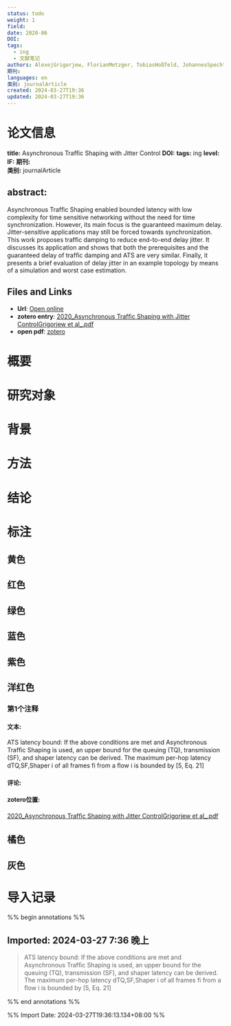 ```yaml
---
status: todo
weight: 1
field: 
date: 2020-06
DOI: 
tags:
  - ing
  - 文献笔记
authors: AlexejGrigorjew, FlorianMetzger, TobiasHoßfeld, JohannesSpecht, Franz-JosefGötz, FengChen, JürgenSchmitt
期刊: 
languages: en
类别: journalArticle
created: 2024-03-27T19:36
updated: 2024-03-27T19:36
---
```


# 论文信息
**title:** Asynchronous Trafﬁc Shaping with Jitter Control
**DOI:** 
**tags:** ing
**level:**  
**IF:** 
**期刊:**  
**类别:** journalArticle 

## abstract: 
Asynchronous Trafﬁc Shaping enabled bounded latency with low complexity for time sensitive networking without the need for time synchronization. However, its main focus is the guaranteed maximum delay. Jitter-sensitive applications may still be forced towards synchronization. This work proposes trafﬁc damping to reduce end-to-end delay jitter. It discusses its application and shows that both the prerequisites and the guaranteed delay of trafﬁc damping and ATS are very similar. Finally, it presents a brief evaluation of delay jitter in an example topology by means of a simulation and worst case estimation.

## Files and Links
- **Url**: [Open online]()
- **zotero entry**: [2020_Asynchronous Trafﬁc Shaping with Jitter ControlGrigorjew et al_.pdf](zotero://select/library/items/4448HAVW)
- **open pdf**: [zotero](zotero://select/library/items/AEIEZ5Z8)

# 概要

# 研究对象

# 背景

# 方法

# 结论

# 标注
## 黄色




## 红色





## 绿色





## 蓝色





## 紫色





## 洋红色


### 第1个注释
#### 文本:
ATS latency bound: If the above conditions are met and Asynchronous Trafﬁc Shaping is used, an upper bound for the queuing (TQ), transmission (SF), and shaper latency can be derived. The maximum per-hop latency dTQ,SF,Shaper i  of all frames fi from a ﬂow i is bounded by [5, Eq. 21]
#### 评论: 

#### zotero位置:
[2020_Asynchronous Trafﬁc Shaping with Jitter ControlGrigorjew et al_.pdf](zotero://open-pdf/library/items/4448HAVW?page=3&annotation=T7PH4ABU)




## 橘色





## 灰色





# 导入记录
%% begin annotations %%



## Imported: 2024-03-27 7:36 晚上


> ATS latency bound: If the above conditions are met and Asynchronous Trafﬁc Shaping is used, an upper bound for the queuing (TQ), transmission (SF), and shaper latency can be derived. The maximum per-hop latency dTQ,SF,Shaper i  of all frames fi from a ﬂow i is bounded by [5, Eq. 21]



%% end annotations %%


%% Import Date: 2024-03-27T19:36:13.134+08:00 %%
